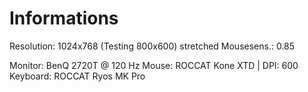 # Informations
Resolution: 1024x768 (Testing 800x600) stretched
Mousesens.: 0.85

Monitor: BenQ 2720T @ 120 Hz
Mouse: ROCCAT Kone XTD | DPI: 600
Keyboard: ROCCAT Ryos MK Pro
